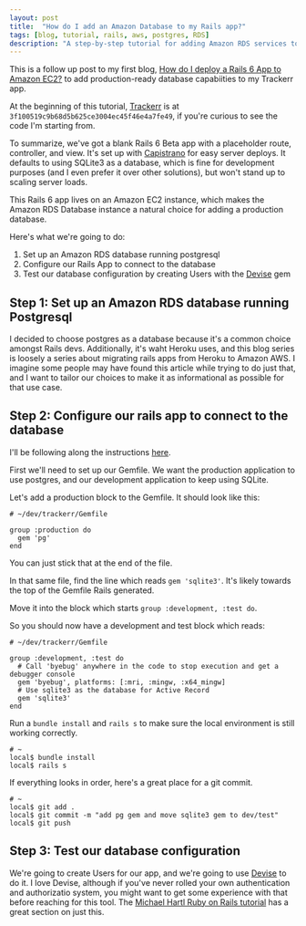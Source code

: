 ```yaml
---
layout: post
title:  "How do I add an Amazon Database to my Rails app?"
tags: [blog, tutorial, rails, aws, postgres, RDS]
description: "A step-by-step tutorial for adding Amazon RDS services to your existing rails app running on Amazon EC2"
---
```


This is a follow up post to my first blog, [How do I deploy a Rails 6 App to Amazon EC2?](https:ogdenstudios.xyz/2019/01/30/how-do-i-deploy-a-rails-6-app-to-amazon-ec-2.html) to add production-ready database capabiities to my Trackerr app. 

At the beginning of this tutorial, [Trackerr](https://github.com/ogdenstudios/trackerr) is at `3f100519c9b68d5b625ce3004ec45f46e4a7fe49`, if you're curious to see the code I'm starting from. 

To summarize, we've got a blank Rails 6 Beta app with a placeholder route, controller, and view. It's set up with [Capistrano](https://capistranorb.com/) for easy server deploys. It defaults to using SQLite3 as a database, which is fine for development purposes (and I even prefer it over other solutions), but won't stand up to scaling server loads. 

This Rails 6 app lives on an Amazon EC2 instance, which makes the Amazon RDS Database instance a natural choice for adding a production database. 

Here's what we're going to do: 

1) Set up an Amazon RDS database running postgresql
2) Configure our Rails App to connect to the database 
3) Test our database configuration by creating Users with the [Devise](https://github.com/plataformatec/devise) gem

## Step 1: Set up an Amazon RDS database running Postgresql 

I decided to choose postgres as a database because it's a common choice amongst Rails devs. Additionally, it's waht Heroku uses, and this blog series is loosely a series about migrating rails apps from Heroku to Amazon AWS. I imagine some people may have found this article while trying to do just that, and I want to tailor our choices to make it as informational as possible for that use case. 

## Step 2: Configure our rails app to connect to the database 

I'll be following along the instructions [here](https://docs.aws.amazon.com/elasticbeanstalk/latest/dg/create_deploy_Ruby.rds.html).

First we'll need to set up our Gemfile. We want the production application to use postgres, and our development application to keep using SQLite. 

Let's add a production block to the Gemfile. It should look like this: 

```
# ~/dev/trackerr/Gemfile 

group :production do 
  gem 'pg'
end
```

You can just stick that at the end of the file. 

In that same file, find the line which reads `gem 'sqlite3'`. It's likely towards the top of the Gemfile Rails generated. 

Move it into the block which starts `group :development, :test do`. 

So you should now have a development and test block which reads: 

```
# ~/dev/trackerr/Gemfile

group :development, :test do
  # Call 'byebug' anywhere in the code to stop execution and get a debugger console
  gem 'byebug', platforms: [:mri, :mingw, :x64_mingw]
  # Use sqlite3 as the database for Active Record
  gem 'sqlite3'
end
```

Run a `bundle install` and `rails s` to make sure the local environment is still working correctly. 

```
# ~
local$ bundle install 
local$ rails s
```

If everything looks in order, here's a great place for a git commit. 

```
# ~ 
local$ git add .
local$ git commit -m "add pg gem and move sqlite3 gem to dev/test"
local$ git push 
```

## Step 3: Test our database configuration 

We're going to create Users for our app, and we're going to use [Devise](https://github.com/plataformatec/devise) to do it. I love Devise, although if you've never rolled your own authentication and authorizatio system, you might want to get some experience with that before reaching for this tool. The [Michael Hartl Ruby on Rails tutorial](https://www.railstutorial.org/book/modeling_users) has a great section on just this. 